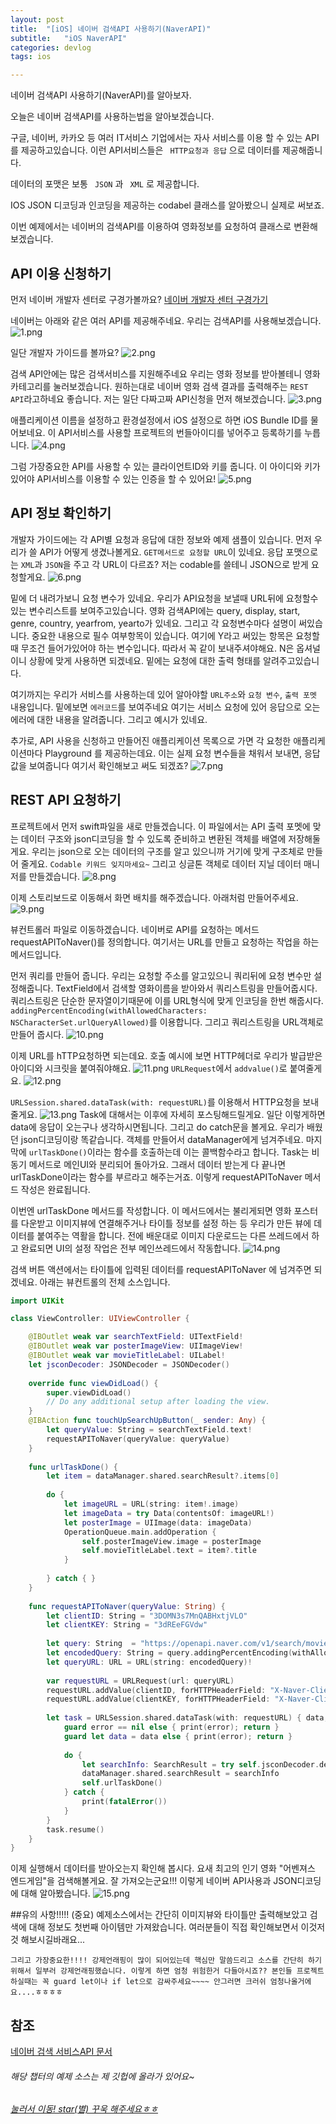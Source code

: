 ```yaml
---
layout: post
title:  "[iOS] 네이버 검색API 사용하기(NaverAPI)"
subtitle:   "iOS NaverAPI"
categories: devlog
tags: ios

---
```


네이버 검색API 사용하기(NaverAPI)를 알아보자.

오늘은 네이버 검색API를 사용하는법을 알아보겠습니다.

구글, 네이버, 카카오 등 여러 IT서비스 기업에서는 자사 서비스를 이용 할 수 있는 API를 제공하고있습니다.
이런 API서비스들은 ` HTTP요청과 응답` 으로 데이터를 제공해줍니다.

데이터의 포맷은 보통 ` JSON` 과 ` XML` 로 제공합니다.

IOS JSON 디코딩과 인코딩을 제공하는 codabel 클래스를 알아봤으니 실제로 써보죠.

이번 예제에서는 네이버의 검색API를 이용하여 영화정보를 요청하여 클래스로 변환해보겠습니다.

## API 이용 신청하기
먼저 네이버 개발자 센터로 구경가볼까요?
[네이버 개발자 센터 구경가기](https://developers.naver.com/main/)

네이버는 아래와 같은 여러 API를 제공해주네요.
우리는 검색API를 사용해보겠습니다.
![1.png](https://MinominoDomino.github.io/assets/img/ios/naverAPI/1.png)

일단 개발자 가이드를 볼까요?
![2.png](https://MinominoDomino.github.io/assets/img/ios/naverAPI/2.png)

검색 API안에는 많은 검색서비스를 지원해주네요
우리는 영화 정보를 받아볼테니 영화 카테고리를 눌러보겠습니다.
원하는대로 네이버 영화 검색 결과를 출력해주는 `REST API`라고하네요 좋습니다.
저는 일단 다짜고짜 API신청을 먼저 해보겠습니다.
![3.png](https://MinominoDomino.github.io/assets/img/ios/naverAPI/3.png)

애플리케이션 이름을 설정하고 환경설정에서 iOS 설정으로 하면 iOS Bundle ID를 물어보네요.
이 API서비스를 사용할 프로젝트의 번들아이디를 넣어주고 등록하기를 누릅니다.
![4.png](https://MinominoDomino.github.io/assets/img/ios/naverAPI/4.png)

그럼 가장중요한 API를 사용할 수 있는 클라이언트ID와 키를 줍니다.
이 아이디와 키가 있어야 API서비스를 이용할 수 있는 인증을 할 수 있어요!
![5.png](https://MinominoDomino.github.io/assets/img/ios/naverAPI/5.png)

## API 정보 확인하기
개발자 가이드에는 각 API별 요청과 응답에 대한 정보와 예제 샘플이 있습니다.
먼저 우리가 쓸 API가 어떻게 생겼나볼게요.
`GET메서드로 요청할 URL`이 있네요. 응답 포맷으로는 `XML`과 `JSON`을 주고 각 URL이 다르죠?
저는 codable를 쓸테니 JSON으로 받게 요청할게요.
![6.png](https://MinominoDomino.github.io/assets/img/ios/naverAPI/6.png)

밑에 더 내려가보니 요청 변수가 있네요.
우리가 API요청을 보낼때 URL뒤에 요청할수있는 변수리스트를 보여주고있습니다.
영화 검색API에는 query, display, start, genre, country, yearfrom, yearto가 있네요.
그리고 각 요청변수마다 설명이 써있습니다.
중요한 내용으로 필수 여부항목이 있습니다. 여기에 Y라고 써있는 항목은 요청할때 무조건 들어가있어야 하는 변수입니다. 따라서 꼭 같이 보내주셔야해요. N은 옵셔널이니 상황에 맞게 사용하면 되겠네요.
밑에는 요청에 대한 출력 형태를 알려주고있습니다.

여기까지는 우리가 서비스를 사용하는데 있어 알아야할 `URL주소`와 `요청 변수`, `출력 포멧` 내용입니다.
밑에보면 `에러코드`를 보여주네요 여기는 서비스 요청에 있어 응답으로 오는 에러에 대한 내용을 알려줍니다.
그리고 예시가 있네요.

추가로, API 사용을 신청하고 만들어진 애플리케이션 목록으로 가면 각 요청한 애플리케이션마다 Playground 를 제공하는데요. 이는 실제 요청 변수들을 채워서 보내면, 응답값을 보여줍니다 여기서 확인해보고 써도 되겠죠?
![7.png](https://MinominoDomino.github.io/assets/img/ios/naverAPI/7.png)



## REST API 요청하기
프로젝트에서 먼저 swift파일을 새로 만들겠습니다.
이 파일에서는 API 출력 포멧에 맞는 데이터 구조와 json디코딩을 할 수 있도록 준비하고
변환된 객체를 배열에 저장해둘게요.
우리는 json으로 오는 데이터의 구조를 알고 있으니까 거기에 맞게 구조체로 만들어 줄게요.
`Codable 키워드 잊지마세요~`
그리고 싱글톤 객체로 데이터 지닐 데이터 매니저를 만들겠습니다.
![8.png](https://MinominoDomino.github.io/assets/img/ios/naverAPI/8.png)

이제 스토리보드로 이동해서 화면 배치를 해주겠습니다.
아래처럼 만들어주세요.
![9.png](https://MinominoDomino.github.io/assets/img/ios/naverAPI/9.png)

뷰컨트롤러 파일로 이동하겠습니다.
네이버로 API를 요청하는 메서드 requestAPIToNaver()를 정의합니다.
여기서는 URL를 만들고 요청하는 작업을 하는 메서드입니다.

먼저 쿼리를 만들어 줍니다.
우리는 요청할 주소를 알고있으니 쿼리뒤에 요청 변수만 설정해줍니다.
TextField에서 검색할 영화이름을 받아와서 쿼리스트링을 만들어줍시다.
쿼리스트링은 단순한 문자열이기때문에 이를 URL형식에 맞게 인코딩을 한번 해줍시다.
`addingPercentEncoding(withAllowedCharacters: NSCharacterSet.urlQueryAllowed)`를 이용합니다.
그리고 쿼리스트링을 URL객체로 만들어 줍시다.
![10.png](https://MinominoDomino.github.io/assets/img/ios/naverAPI/10.png)

이제 URL를 hTTP요청하면 되는데요.
호출 예시에 보면 HTTP헤더로 우리가 발급받은 아이디와 시크릿을 붙여줘야해요.
![11.png](https://MinominoDomino.github.io/assets/img/ios/naverAPI/11.png)
`URLRequest`에서 `addvalue()`로 붙여줄게요.
![12.png](https://MinominoDomino.github.io/assets/img/ios/naverAPI/12.png)

`URLSession.shared.dataTask(with: requestURL)`를 이용해서 HTTP요청을 보내줄게요.
![13.png](https://MinominoDomino.github.io/assets/img/ios/naverAPI/13.png)
Task에 대해서는 이후에 자세히 포스팅해드릴게요.
일단 이렇게하면 data에 응답이 오는구나 생각하시면됩니다.
그리고 do catch문을 볼게요. 우리가 배웠던 json디코딩이랑 똑같습니다.
객체를 만들어서 dataManager에게 넘겨주네요.
마지막에 `urlTaskDone()`이라는 함수를 호출하는데 이는 콜백함수라고 합니다.
Task는 비동기 메서드로 메인UI와 분리되어 돌아가요. 그래서 데이터 받는게 다 끝나면 urlTaskDone이라는 함수를 부르라고 해주는거죠.
이렇게 requestAPIToNaver 메서드 작성은 완료됩니다.

이번엔 urlTaskDone 메서드를 작성합니다.
이 메서드에서는 불리게되면 영화 포스터를 다운받고 이미지뷰에 연결해주거나 타이틀 정보를 설정 하는 등
우리가 만든 뷰에 데이터를 붙여주는 역활을 합니다.
전에 배운대로 이미지 다운로드는 다른 쓰레드에서 하고 완료되면 UI의 설정 작업은 전부 메인쓰레드에서 작동합니다.
![14.png](https://MinominoDomino.github.io/assets/img/ios/naverAPI/14.png)

검색 버튼 액션에서는 타이틀에 입력된 데이터를 requestAPIToNaver 에 넘겨주면 되겠네요.
아래는 뷰컨트롤의 전체 소스입니다.
```swift
import UIKit

class ViewController: UIViewController {

    @IBOutlet weak var searchTextField: UITextField!
    @IBOutlet weak var posterImageView: UIImageView!
    @IBOutlet weak var movieTitleLabel: UILabel!
    let jsconDecoder: JSONDecoder = JSONDecoder()
    
    override func viewDidLoad() {
        super.viewDidLoad()
        // Do any additional setup after loading the view.
    }
    @IBAction func touchUpSearchUpButton(_ sender: Any) {
        let queryValue: String = searchTextField.text!
        requestAPIToNaver(queryValue: queryValue)
    }
    
    func urlTaskDone() {
        let item = dataManager.shared.searchResult?.items[0]
        
        do {
            let imageURL = URL(string: item!.image)
            let imageData = try Data(contentsOf: imageURL!)
            let posterImage = UIImage(data: imageData)
            OperationQueue.main.addOperation {
                self.posterImageView.image = posterImage
                self.movieTitleLabel.text = item?.title
            }
            
        } catch { }
    }
    
    func requestAPIToNaver(queryValue: String) {
        let clientID: String = "3DOMN3s7MnQABHxtjVLO"
        let clientKEY: String = "3dREeFGVdw"
        
        let query: String  = "https://openapi.naver.com/v1/search/movie.json?query=\(queryValue)"
        let encodedQuery: String = query.addingPercentEncoding(withAllowedCharacters: NSCharacterSet.urlQueryAllowed)!
        let queryURL: URL = URL(string: encodedQuery)!
       
        var requestURL = URLRequest(url: queryURL)
        requestURL.addValue(clientID, forHTTPHeaderField: "X-Naver-Client-Id")
        requestURL.addValue(clientKEY, forHTTPHeaderField: "X-Naver-Client-Secret")
        
        let task = URLSession.shared.dataTask(with: requestURL) { data, response, error in
            guard error == nil else { print(error); return }
            guard let data = data else { print(error); return }
            
            do {
                let searchInfo: SearchResult = try self.jsconDecoder.decode(SearchResult.self, from: data)
                dataManager.shared.searchResult = searchInfo
                self.urlTaskDone()
            } catch {
                print(fatalError())
            }
        }
        task.resume()
    }
}
```

이제 실행해서 데이터를 받아오는지 확인해 봅시다.
요새 최고의 인기 영화 "어벤져스 엔드게임"을 검색해볼게요.
잘 가져오는군요!!!
이렇게 네이버 API사용과 JSON디코딩에 대해 알아봤습니다.
![15.png](https://MinominoDomino.github.io/assets/img/ios/naverAPI/15.png)

##유의 사항!!!!! (중요)
예제소스에서는 간단히 이미지뷰와 타이틀만 출력해보았고 검색에 대해 정보도 첫번째 아이템만 가져왔습니다.
여러분들이 직접 확인해보면서 이것저것 해보시길바래요...

`그리고 가장중요한!!!! 강제언래핑이 많이 되어있는데 핵심만 말씀드리고 소스를 간단히 하기위해서 일부러 강제언래핑했습니다. 이렇게 하면 엄청 위험한거 다들아시죠?? 본인들 프로젝트 하실때는 꼭 guard let이나 if let으로 감싸주세요~~~~ 안그러면 크러쉬 엄청나올거에요....ㅎㅎㅎㅎ`


## 참조
[네이버 검색 서비스API 문서](https://developers.naver.com/docs/search/movie/)


###### 해당 챕터의 예제 소스는 제 깃헙에 올라가 있어요~
###### [눌러서 이동! star(별) 꾸욱 해주세요ㅎㅎ](https://github.com/MinominoDomino/ios-sample-store)
